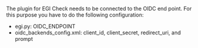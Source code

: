 The plugin for EGI Check needs to be connected to the OIDC end point. For this purpose you have to do the following configuration:
- egi.py: OIDC_ENDPOINT
- oidc_backends_config.xml: client_id, client_secret, redirect_uri, and prompt
